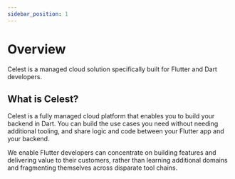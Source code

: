 ```yaml
---
sidebar_position: 1
---
```


# Overview

Celest is a managed cloud solution specifically built for Flutter and Dart developers.



## What is Celest?
Celest is a fully managed cloud platform that enables you to build your backend in Dart. You can build the use cases you need without needing additional tooling, and share logic and code between your Flutter app and your backend.

 
We enable Flutter developers can concentrate on building features and delivering value to their customers, rather than learning additional domains and fragmenting themselves across disparate tool chains.